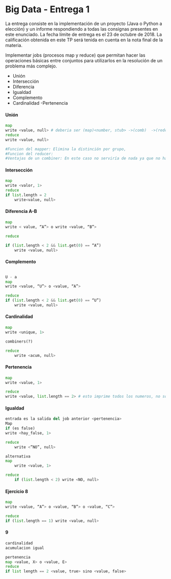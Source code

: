 # Big Data - Entrega 1
La entrega consiste en la implementación de un proyecto (Java o Python a elección) y un informe respondiendo a todas las consignas presentes en este enunciado. 
La fecha límite de entrega es el 23 de octubre de 2018.  La calificación obtenida en este TP será tenida en cuenta en la nota final de la materia.

Implementar jobs (procesos map y reduce) que permitan hacer las operaciones básicas entre conjuntos para utilizarlos en la resolución de un problema más complejo.
- Unión 
- Intersección 
- Diferencia 
- Igualdad 
- Complemento 
- Cardinalidad 
 -Pertenencia 


#### Unión
```python
map 
write <value, null> # deberia ser (map)<number, stub> ->(comb)  ->(redc)<number> asi llegan todos al mismo reducer?
reduce 
write <value, null>

#Funcion del mapper: Elimina la distinción por grupo, 
#Funcion del reducer:
#Ventajas de un combiner: En este caso no serviría de nada ya que no hace falta combinar/reducir los datos en ningun momento.
```

#### Intersección
```python
map 
write <valor, 1>
reduce 
if list.length = 2 
	write<value, null>
```

#### Diferencia A-B
```python
map 
write < value, “A”> o write <value, “B”>

reduce

if (list.length < 2 && list.get(0) == “A”)
	write <value, null>
```


#### Complemento
```python

U - a 
map 
write <value, “U”> o <value, “A”>

reduce
if (list.length < 2 && list.get(0) == “U”)
	write <value, null>
```


#### Cardinalidad
```python
map 
write <unique, 1>

combiners(?)

reduce
	write <acum, null>
```


#### Pertenencia
```python
map 
write <value, 1>

reduce
write <value, list.length == 2> # esto imprime todos los numeros, no solo los de B
```


#### Igualdad
```python
entrada es la salida del job anterior <pertenencia>
Map
if (es false)
write <hay_false, 1>

reduce 
	write <”NO”, null>

alternativa 
map 
	write <value, 1>

reduce
	if (list.length < 2) write <NO, null>
```


#### Ejercicio 8
```python
map 
write <value, “A”> o <value, “B”> o <value, “C”>

reduce 
if (list.length == 1) write <value, null>
```


#### 9
```python
cardinalidad
acumulacion igual

pertenencia
map <value, X> o <value, E>
reduce
if list length == 2 <value, true> sino <value, false>

```


